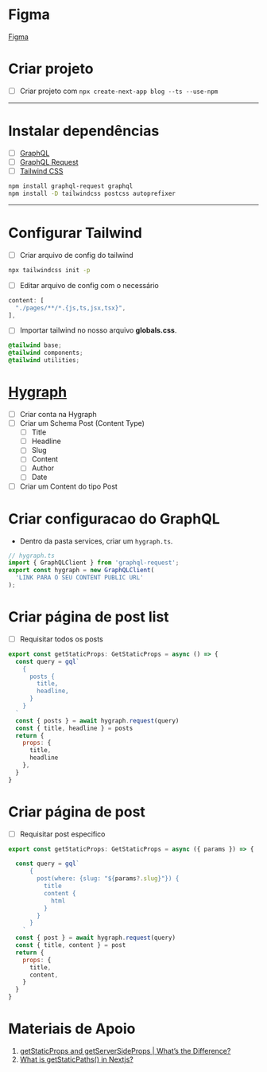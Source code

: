 # Figma
[Figma](https://www.figma.com/file/bO5ykctpVkAYkJTNmI7L6k/Aul%C3%A3o-Heart?node-id=0%3A1&t=d35Sx373qqFAuW6I-1)
# Criar projeto
- [ ] Criar projeto com `npx create-next-app blog --ts --use-npm`
---

# Instalar dependências
- [ ] [GraphQL](https://graphql.org/)
- [ ] [GraphQL Request](https://github.com/prisma-labs/graphql-request)
- [ ] [Tailwind CSS](https://tailwindcss.com/docs/installation)

```bash
npm install graphql-request graphql
npm install -D tailwindcss postcss autoprefixer
```
---
# Configurar Tailwind
- [ ] Criar arquivo de config do tailwind

```bash
npx tailwindcss init -p
```

- [ ] Editar arquivo de config com o necessário

```javascript
content: [
  "./pages/**/*.{js,ts,jsx,tsx}",
],
```

- [ ] Importar tailwind no nosso arquivo **globals.css**.

```css
@tailwind base;
@tailwind components;
@tailwind utilities;
```

# [Hygraph](https://hygraph.com/)
- [ ] Criar conta na Hygraph
- [ ] Criar um Schema Post (Content Type)
  - [ ] Title
  - [ ] Headline
  - [ ] Slug
  - [ ] Content
  - [ ] Author
  - [ ] Date
- [ ] Criar um Content do tipo Post

# Criar configuracao do GraphQL
- Dentro da pasta services, criar um `hygraph.ts`.
```javascript
// hygraph.ts
import { GraphQLClient } from 'graphql-request';
export const hygraph = new GraphQLClient(
  'LINK PARA O SEU CONTENT PUBLIC URL'
);
```
# Criar página de post list
- [ ] Requisitar todos os posts
```javascript
export const getStaticProps: GetStaticProps = async () => {
  const query = gql`
    {
      posts {
        title,
        headline,
      }
    }
  `
  const { posts } = await hygraph.request(query)
  const { title, headline } = posts
  return {
    props: {
      title,
      headline
    },
  }
}
```

# Criar página de post
- [ ] Requisitar post especifico
```javascript
export const getStaticProps: GetStaticProps = async ({ params }) => {
  
  const query = gql`
      {
        post(where: {slug: "${params?.slug}"}) {
          title
          content {
            html
          }
        }
      }
    `
  const { post } = await hygraph.request(query)
  const { title, content } = post
  return {
    props: {
      title,
      content,
    }
  }
}
```

# Materiais de Apoio
1. [getStaticProps and getServerSideProps | What’s the Difference?](https://www.ohmycrawl.com/getstaticprops-vs-getserversideprops/#gspvsgssp-difference)
2. [What is getStaticPaths() in Nextjs?](https://dev.to/akuks/what-is-getstaticpaths-in-nextjs-5ee5)